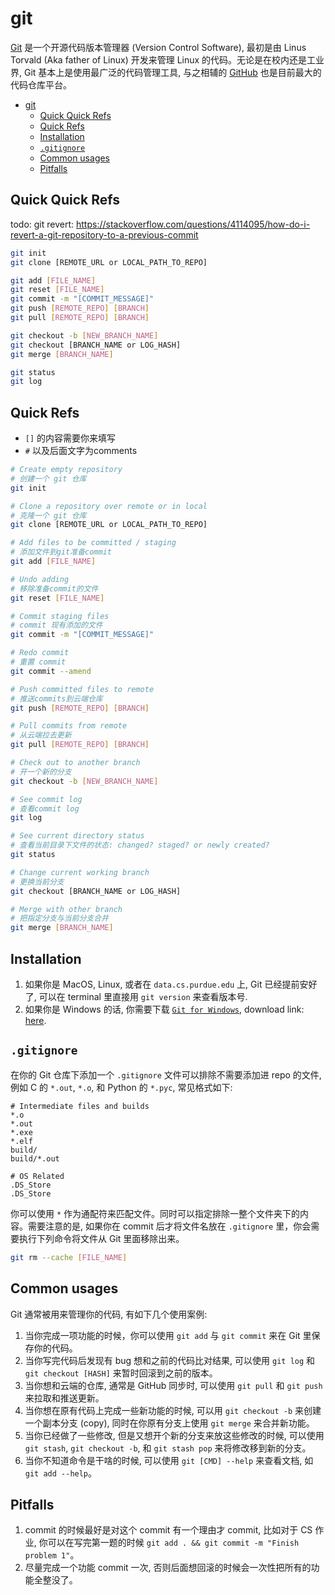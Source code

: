 # git

[Git](https://git-scm.com/) 是一个开源代码版本管理器 (Version Control Software), 最初是由 Linus Torvald (Aka father of Linux) 开发来管理 Linux 的代码。无论是在校内还是工业界, Git 基本上是使用最广泛的代码管理工具, 与之相辅的 [GitHub](/tools/basic/github.md) 也是目前最大的代码仓库平台。

- [git](#git)
  - [Quick Quick Refs](#quick-quick-refs)
  - [Quick Refs](#quick-refs)
  - [Installation](#installation)
  - [`.gitignore`](#gitignore)
  - [Common usages](#common-usages)
  - [Pitfalls](#pitfalls)

## Quick Quick Refs

todo: git revert: https://stackoverflow.com/questions/4114095/how-do-i-revert-a-git-repository-to-a-previous-commit

``` bash
git init
git clone [REMOTE_URL or LOCAL_PATH_TO_REPO]

git add [FILE_NAME]
git reset [FILE_NAME]
git commit -m "[COMMIT_MESSAGE]"
git push [REMOTE_REPO] [BRANCH]
git pull [REMOTE_REPO] [BRANCH]

git checkout -b [NEW_BRANCH_NAME]
git checkout [BRANCH_NAME or LOG_HASH]
git merge [BRANCH_NAME]

git status
git log
```

## Quick Refs

- `[]` 的内容需要你来填写
- `#` 以及后面文字为comments

``` bash
# Create empty repository
# 创建一个 git 仓库 
git init

# Clone a repository over remote or in local
# 克隆一个 git 仓库
git clone [REMOTE_URL or LOCAL_PATH_TO_REPO]

# Add files to be committed / staging
# 添加文件到git准备commit
git add [FILE_NAME]

# Undo adding
# 移除准备commit的文件
git reset [FILE_NAME]

# Commit staging files
# commit 现有添加的文件
git commit -m "[COMMIT_MESSAGE]"

# Redo commit
# 重置 commit
git commit --amend

# Push committed files to remote
# 推送commits到云端仓库
git push [REMOTE_REPO] [BRANCH]

# Pull commits from remote
# 从云端拉去更新
git pull [REMOTE_REPO] [BRANCH]

# Check out to another branch
# 开一个新的分支
git checkout -b [NEW_BRANCH_NAME]

# See commit log
# 查看commit log
git log

# See current directory status
# 查看当前目录下文件的状态: changed? staged? or newly created?
git status

# Change current working branch
# 更换当前分支
git checkout [BRANCH_NAME or LOG_HASH]

# Merge with other branch
# 把指定分支与当前分支合并
git merge [BRANCH_NAME]
```

## Installation

1. 如果你是 MacOS, Linux, 或者在 `data.cs.purdue.edu` 上, Git 已经提前安好了, 可以在 terminal 里直接用 `git version` 来查看版本号.
2. 如果你是 Windows 的话, 你需要下载 [`Git for Windows`](https://git-scm.com/download/win), download link: [here](https://git-scm.com/download/win).

## `.gitignore`

在你的 Git 仓库下添加一个 `.gitignore` 文件可以排除不需要添加进 repo 的文件, 例如 C 的 `*.out`, `*.o`, 和 Python 的 `*.pyc`, 常见格式如下:

``` git
# Intermediate files and builds
*.o
*.out
*.exe
*.elf
build/
build/*.out

# OS Related
.DS_Store
.DS_Store
```

你可以使用 `*` 作为通配符来匹配文件。同时可以指定排除一整个文件夹下的内容。需要注意的是, 如果你在 commit 后才将文件名放在 `.gitignore` 里，你会需要执行下列命令将文件从 Git 里面移除出来。

``` Bash
git rm --cache [FILE_NAME]
```

## Common usages

Git 通常被用来管理你的代码, 有如下几个使用案例:

1. 当你完成一项功能的时候，你可以使用 `git add` 与 `git commit` 来在 Git 里保存你的代码。
2. 当你写完代码后发现有 bug 想和之前的代码比对结果, 可以使用 `git log` 和 `git checkout [HASH]` 来暂时回滚到之前的版本。
3. 当你想和云端的仓库, 通常是 GitHub 同步时, 可以使用 `git pull` 和 `git push` 来拉取和推送更新。
4. 当你想在原有代码上完成一些新功能的时候, 可以用 `git checkout -b` 来创建一个副本分支 (copy), 同时在你原有分支上使用 `git merge` 来合并新功能。
5. 当你已经做了一些修改, 但是又想开个新的分支来放这些修改的时候, 可以使用 `git stash`, `git checkout -b`, 和 `git stash pop` 来将修改移到新的分支。
6. 当你不知道命令是干啥的时候, 可以使用 `git [CMD] --help` 来查看文档, 如 `git add --help`。

## Pitfalls

1. commit 的时候最好是对这个 commit 有一个理由才 commit, 比如对于 CS 作业, 你可以在写完第一题的时候 `git add . && git commit -m "Finish problem 1"`。
2. 尽量完成一个功能 commit 一次, 否则后面想回滚的时候会一次性把所有的功能全整没了。
